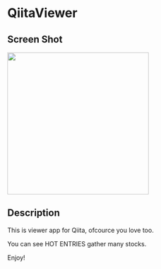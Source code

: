# QiitaViewer

## Screen Shot

<img src="https://qiita-image-store.s3.amazonaws.com/0/48274/a43118a7-a902-6dad-2c0b-0e9c7c5714ab.png" width="320" />

## Description

This is viewer app for Qiita, ofcource you love too.

You can see HOT ENTRIES gather many stocks.

Enjoy!
